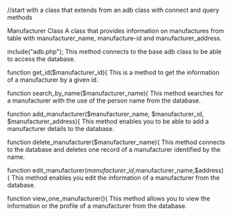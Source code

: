 //start with a class that extends from an adb class with connect and query methods

Manufacturer Class
A class that provides information on manufactures from table with manufacturer\_name, manufacture-id and manufacturer\_address.

include("adb.php"); This method connects to the base adb class to be able to access the database.

function get\_id($manufacturer\_id){
This is a method to get the information of a manufacturer by a given id.

function search\_by\_name($manufacturer\_name){
This method searches for a manufacturer with the use of the person name from the database.

function add\_manufacturer($manufacturer\_name, $manufacturer\_id, $manufacturer\_address){
This method enables you to be able to add a manufacturer details to the database.

function delete\_manufacturer($manufacturer\_name){
This method connects to the database and deletes one record of a manufacturer identified by the name.

function edit\_manufacturer($manufacturer\_id,$manufacturer\_name,$address){
This method enables you edit the information of a manufacturer from the database.

function view\_one\_manufacturer(){
This method allows you to view the information or the profile of a manufacturer from the database.



